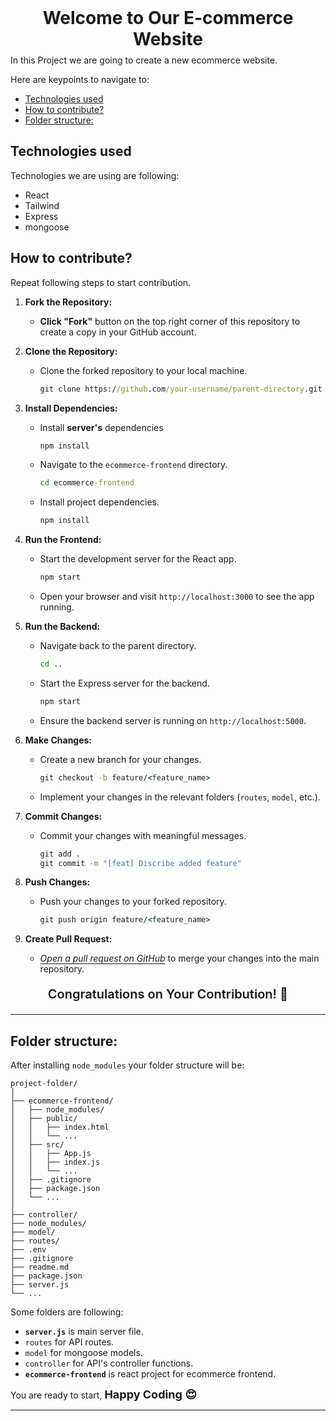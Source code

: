 <h1 style="text-align:center; margin: 8px; color:">
Welcome to Our E-commerce Website
</h1>
In this Project we are going to create a new ecommerce website.

Here are keypoints to navigate to:
- [Technologies used](#technologies-used)
- [How to contribute?](#how-to-contribute)
- [Folder structure:](#folder-structure)

## Technologies used


Technologies we are using are following:
- React 
- Tailwind 
- Express
- mongoose


## How to contribute?
Repeat following steps to start contribution.


1. **Fork the Repository:**
   - **Click "Fork"** button on the top right corner of this repository to create a copy in your GitHub account.

2. **Clone the Repository:**
   - Clone the forked repository to your local machine.
     ```cmd
     git clone https://github.com/your-username/parent-directory.git
     ```

3. **Install Dependencies:**
   - Install **server's** dependencies
     ```cmd
     npm install
     ```
   - Navigate to the `ecommerce-frontend` directory.
     ```cmd
     cd ecommerce-frontend
     ```
   - Install project dependencies.
     ```cmd
     npm install
     ```

4. **Run the Frontend:**
   - Start the development server for the React app.
     ```cmd
     npm start
     ```
   - Open your browser and visit `http://localhost:3000` to see the app running.

5. **Run the Backend:**
   - Navigate back to the parent directory.
     ```cmd
     cd ..
     ```
   - Start the Express server for the backend.
     ```cmd
     npm start
     ```
   - Ensure the backend server is running on `http://localhost:5000`.

6. **Make Changes:**
   - Create a new branch for your changes.
     ```cmd
     git checkout -b feature/<feature_name>
     ```
   - Implement your changes in the relevant folders (`routes`, `model`, etc.).

7. **Commit Changes:**
   - Commit your changes with meaningful messages.
     ```cmd
     git add .
     git commit -m "[feat] Discribe added feature"
     ```

8. **Push Changes:**
   - Push your changes to your forked repository.
     ```cmd
     git push origin feature/<feature_name>
     ```

9.  **Create Pull Request:**
    - *<span style="text-decoration: underline;text-underline-offset: 3px;">Open a pull request on GitHub</span>* to merge your changes into the main repository.

<div style="margin: 20px 0; font-size: 20px; text-align:center; font-weight: 600;">Congratulations on Your Contribution! 🎉</div>

<hr style="height: 1px;">


## Folder structure:
After installing `node_modules` your folder structure will be:


```
project-folder/
│
├── ecommerce-frontend/
│   ├── node_modules/
│   ├── public/
│   │   ├── index.html
│   │   └── ...
│   ├── src/
│   │   ├── App.js
│   │   ├── index.js
│   │   └── ...
│   ├── .gitignore
│   ├── package.json
│   └── ...
│
├── controller/
├── node_modules/
├── model/
├── routes/
├── .env
├── .gitignore
├── readme.md
├── package.json
├── server.js
└── ...

```

Some folders are following:
- **`server.js`** is main server file.
- `routes` for API routes.
- `model` for mongoose models.
- `controller` for API's controller functions.
- **`ecommerce-frontend`** is react project for ecommerce frontend.

You are ready to start, <span style="font-size: 18px; font-weight: 700;">Happy Coding 😍</span>

<hr style="height: 1px;">